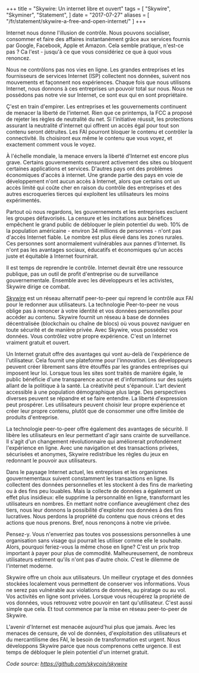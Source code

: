 +++
title = "Skywire: Un internet libre et ouvert"
tags = [
    "Skywire",
    "Skyminer",
    "Statement",
]
date = "2017-07-27"
aliases = [
	"/fr/statement/skywire-a-free-and-open-internet/"
]
+++

Internet nous donne l'illusion de contrôle. Nous pouvons socialiser, consommer et faire des affaires instantanément grâce aux services fournis par Google, Facebook, Apple et Amazon. Cela semble pratique, n'est-ce pas ? Ca l'est - jusqu'à ce que vous considériez ce que à quoi vous renoncez.

Nous ne contrôlons pas nos vies en ligne. Les grandes entreprises et les fournisseurs de services Internet (ISP) collectent nos données, suivent nos mouvements et façonnent nos expériences. Chaque fois que nous utilisons Internet, nous donnons à ces entreprises un pouvoir total sur nous. Nous ne possédons pas notre vie sur Internet, ce sont eux qui en sont propriétaire.

Ç'est en train d'empirer. Les entreprises et les gouvernements continuent de menacer la liberté de l'internet. Rien que ce printemps, la FCC a proposé de rejeter les règles de neutralité du net. Si l'initiative réussit, les protections assurant la neutralité d'internet qui offrent un accès égal pour tout son contenu seront détruites. Les FAI pourront bloquer le contenu et contrôler la connectivité. Ils choisiront eux même le contenu que vous voyez, et exactement comment vous le voyez.

À l'échelle mondiale, la menace envers la liberté d'Internet est encore plus grave. Certains gouvernements censurent activement des sites ou bloquent certaines applications et services. D'autres pays ont des problèmes économiques d'accès à internet. Une grande partie des pays en voie de développement n'ont aucun accès à Internet, alors que certains ont un accès limité qui coûte cher en raison du contrôle des entreprises et des autres escroqueries tierces qui exploitent les utilisateurs les moins expérimentés.

Partout où nous regardons, les gouvernements et les entreprises excluent les groupes défavorisés. La censure et les incitations aux bénéfices empêchent le grand public de débloquer le plein potentiel du web. 10% de la population américaine - environ 34 millions de personnes - n'ont pas d'accès Internet fiable. Le nombre est plus élevé dans les zones rurales. Ces personnes sont anormalement vulnérables aux pannes d'Internet. Ils n'ont pas les avantages sociaux, éducatifs et économiques qu'un accès juste et équitable à Internet fournirait.

Il est temps de reprendre le contrôle. Internet devrait être une ressource publique, pas un outil de profit d'entreprise ou de surveillance gouvernementale. Ensemble avec les développeurs et les activistes, Skywire dirige ce combat.

[Skywire](https://github.com/skycoin/skywire) est un réseau alternatif peer-to-peer qui reprend le contrôle aux FAI pour le redonner aux utilisateurs. La technologie Peer-to-peer ne vous oblige pas à renoncer à votre identité et vos données personnelles pour accéder au contenu. Skywire fournit un réseau à base de données décentralisée (blockchain ou chaîne de blocs) où vous pouvez naviguer en toute sécurité et de manière privée. Avec Skywire, vous possédez vos données. Vous contrôlez votre propre expérience. C'est un Internet vraiment gratuit et ouvert.

Un Internet gratuit offre des avantages qui vont au-delà de l'expérience de l'utilisateur. Cela fournit une plateforme pour l'innovation. Les développeurs peuvent créer librement sans être étouffés par les grandes entreprises qui imposent leur loi. Lorsque tous les sites sont traités de manière égale, le public bénéficie d'une transparence accrue et d'informations sur des sujets allant de la politique à la santé. La créativité peut s'épanouir. L'art devient accessible à une population démographique plus large. Des perspectives diverses peuvent se répandre et se faire entendre. La liberté d'expression peut prospérer. Les utilisateurs peuvent choisir leur propre expérience et créer leur propre contenu, plutôt que de consommer une offre limitée de produits d'entreprise.

La technologie peer-to-peer offre également des avantages de sécurité. Il libère les utilisateurs en leur permettant d'agir sans crainte de surveillance. Il s'agit d'un changement révolutionnaire qui améliorerait profondément l'expérience en ligne. Avec une navigation et des transactions privées, sécurisées et anonymes, Skywire redistribue les règles du jeux en redonnant le pouvoir aux utilisateurs.

Dans le paysage Internet actuel, les entreprises et les organismes gouvernementaux suivent constamment les transactions en ligne. Ils collectent des données personnelles et les stockent à des fins de marketing ou à des fins peu louables. Mais la collecte de données a également un effet plus insidieux: elle supprime la personnalité en ligne, transformant les utilisateurs en nombres. En mettant notre confiance aveuglément chez des tiers, nous leur donnons la possibilité d'exploiter nos données à des fins lucratives. Nous perdons la propriété du contenu que nous créons et des actions que nous prenons. Bref, nous renonçons à notre vie privée.

Pensez-y. Vous n'enverriez pas toutes vos possessions personnelles à une organisation sans visage qui pourrait les utiliser comme elle le souhaite. Alors, pourquoi feriez-vous la même chose en ligne? C'est un prix trop important à payer pour plus de commodité. Malheureusement, de nombreux utilisateurs estiment qu'ils n'ont pas d'autre choix. C'est le dilemme de l'internet moderne.

Skywire offre un choix aux utilisateurs. Un meilleur cryptage et des données stockées localement vous permettent de conserver vos informations. Vous ne serez pas vulnérable aux violations de données, au piratage ou au vol. Vos activités en ligne sont privées. Lorsque vous récupérez la propriété de vos données, vous retrouvez votre pouvoir en tant qu'utilisateur. C'est aussi simple que cela. Et tout commence par la mise en réseau peer-to-peer de Skywire.

L'avenir d'Internet est menacée aujourd'hui plus que jamais. Avec les menaces de censure, de vol de données, d'exploitation des utilisateurs et du mercantilisme des FAI, le besoin de transformation est urgent. Nous développons Skywire parce que nous comprenons cette urgence. Il est temps de débloquer le plein potentiel d'un internet gratuit.

*Code source: https://github.com/skycoin/skywire*
